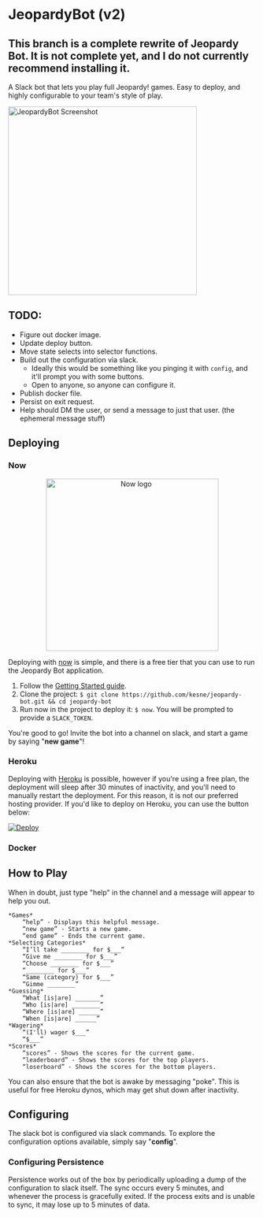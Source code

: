# JeopardyBot (v2)
## This branch is a complete rewrite of Jeopardy Bot. It is not complete yet, and I do not currently recommend installing it.

A Slack bot that lets you play full Jeopardy! games. Easy to deploy, and highly configurable to your team's style of play.

<img width="383" alt="JeopardyBot Screenshot" src="https://cloud.githubusercontent.com/assets/498479/12258733/9edc2464-b8c5-11e5-8703-3187ced93f15.png">

## TODO:

- Figure out docker image.
- Update deploy button.
- Move state selects into selector functions.
- Build out the configuration via slack.
    - Ideally this would be something like you pinging it with `config`, and it'll prompt you with some buttons.
    - Open to anyone, so anyone can configure it.
- Publish docker file.
- Persist on exit request.
- Help should DM the user, or send a message to just that user. (the ephemeral message stuff)

## Deploying

### Now

<p align="center">
    <img alt="Now logo" src="https://assets.zeit.co/image/upload/front/assets/design/black-now-triangle.png" width="350">
</p>

Deploying with [now](https://zeit.co/now) is simple, and there is a free tier that you can use to run the Jeopardy Bot application.

1. Follow the [Getting Started guide](https://zeit.co/now#get-started).
2. Clone the project: `$ git clone https://github.com/kesne/jeopardy-bot.git && cd jeopardy-bot`
3. Run now in the project to deploy it: `$ now`. You will be prompted to provide a `SLACK_TOKEN`.

You're good to go! Invite the bot into a channel on slack, and start a game by saying "**new game**"!

### Heroku

Deploying with [Heroku](https://heroku.com) is possible, however if you're using a free plan, the deployment will sleep after 30 minutes of inactivity, and you'll need to manually restart the deployment. For this reason, it is not our preferred hosting provider. If you'd like to deploy on Heroku, you can use the button below:

[![Deploy](https://www.herokucdn.com/deploy/button.svg)](https://heroku.com/deploy?template=https://github.com/kesne/jeopardy-bot)

### Docker

## How to Play

When in doubt, just type "help" in the channel and a message will appear to help you out.

```
*Games*
    “help” - Displays this helpful message.
    “new game” - Starts a new game.
    “end game” - Ends the current game.
*Selecting Categories*
    “I’ll take ________ for $___”
    “Give me ________ for $___”
    “Choose ________ for $___”
    “________ for $___”
    “Same (category) for $___”
    “Gimme ________”
*Guessing*
    “What [is|are] _______”
    “Who [is|are] ________”
    “Where [is|are] ______”
    “When [is|are] ______”
*Wagering*
    “(I'll) wager $___”
    “$___”
*Scores*
    “scores” - Shows the scores for the current game.
    “leaderboard” - Shows the scores for the top players.
    “loserboard” - Shows the scores for the bottom players.
 ```

You can also ensure that the bot is awake by messaging "poke". This is useful for free Heroku dynos, which may get shut down after inactivity.

## Configuring

The slack bot is configured via slack commands. To explore the configuration options available, simply say "**config**".

### Configuring Persistence

Persistence works out of the box by periodically uploading a dump of the configuration to slack itself. The sync occurs every 5 minutes, and whenever the process is gracefully exited. If the process exits and is unable to sync, it may lose up to 5 minutes of data.
